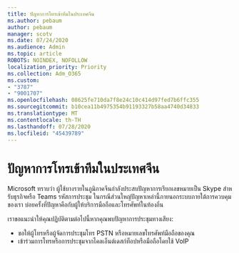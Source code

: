 ```yaml
---
title: ปัญหาการโทรเข้าทีมในประเทศจีน
ms.author: pebaum
author: pebaum
manager: scotv
ms.date: 07/24/2020
ms.audience: Admin
ms.topic: article
ROBOTS: NOINDEX, NOFOLLOW
localization_priority: Priority
ms.collection: Adm_O365
ms.custom:
- "3787"
- "9001707"
ms.openlocfilehash: 08625fe710da7f8e24c10c414d97fed7b6ffc355
ms.sourcegitcommit: b10cea11b4975354b91193327b58aa4740d34833
ms.translationtype: MT
ms.contentlocale: th-TH
ms.lasthandoff: 07/28/2020
ms.locfileid: "45439789"
---
```

# <a name="issues-dialing-into-teams-in-china"></a>ปัญหาการโทรเข้าทีมในประเทศจีน

Microsoft ทราบว่า ผู้ใช้บางรายในภูมิภาคจีนกําลังประสบปัญหาการเรียกเลขหมายเป็น Skype สําหรับธุรกิจหรือ Teams รหัสการประชุม ในกรณีส่วนใหญ่ปัญหาเหล่านี้ภายนอกระบบภายใต้การควบคุมของเรา บ่อยครั้งที่ปัญหาคือกับผู้ให้บริการมือถือและโทรศัพท์ในท้องถิ่น

เราขอแนะนําให้คุณปฏิบัติตามต่อไปนี้หากคุณพบปัญหาการประชุมทางเสียง:

-   ขอให้ผู้โทรหรือผู้จัดการประชุมโทร PSTN หรือหมายเลขโทรศัพท์มือถือของคุณ
-   เข้าร่วมการโทรหรือการประชุมจากไคลเอ็นต์เดสก์ท็อปหรือมือถือโดยใช้ VoIP